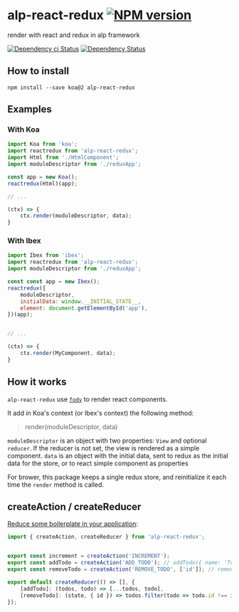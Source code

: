 # alp-react-redux [![NPM version][npm-image]][npm-url]

render with react and redux in alp framework

[![Dependency ci Status][dependencyci-image]][dependencyci-url]
[![Dependency Status][daviddm-image]][daviddm-url]

## How to install

```
npm install --save koa@2 alp-react-redux
```

## Examples

### With Koa

```js
import Koa from 'koa';
import reactredux from 'alp-react-redux';
import Html from './HtmlComponent';
import moduleDescriptor from './reduxApp';

const app = new Koa();
reactredux(Html)(app);

// ...

(ctx) => {
    ctx.render(moduleDescriptor, data);
}
```

### With Ibex

```js
import Ibex from 'ibex';
import reactredux from 'alp-react-redux';
import moduleDescriptor from './reduxApp';

const const app = new Ibex();
reactredux({
    moduleDescriptor,
    initialData: window.__INITIAL_STATE__,
    element: document.getElementById('app'),
})(app);


// ...

(ctx) => {
    ctx.render(MyComponent, data);
}
```

## How it works

`alp-react-redux` use [`fody`](https://www.npmjs.com/package/fody) to render react components.

It add in Koa's context (or Ibex's context) the following method:
> render(moduleDescriptor, data)

`moduleDescriptor` is an object with two properties: `View` and optional `reducer`. If the reducer is not set, the view is rendered as a simple component.
`data` is an object with the initial data, sent to redux as the initial data for the store, or to react simple component as properties

For brower, this package keeps a single redux store, and reinitialize it each time the `render` method is called.


## createAction / createReducer

[Reduce some boilerplate in your application](http://redux.js.org/docs/recipes/ReducingBoilerplate.html):

```js
import { createAction, createReducer } from 'alp-react-redux';


export const increment = createAction('INCREMENT');
export const addTodo = createAction('ADD_TODO'); // addTodo({ name: 'Todo Name' })
export const removeTodo = createAction('REMOVE_TODO', ['id']); // removeTodo(todo.id)

export default createReducer(() => [], {
    [addTodo]: (todos, todo) => [...todos, todo],
    [removeTodo]: (state, { id }) => todos.filter(todo => todo.id !== id),
});
```

[npm-image]: https://img.shields.io/npm/v/alp-react-redux.svg?style=flat-square
[npm-url]: https://npmjs.org/package/alp-react-redux
[daviddm-image]: https://david-dm.org/alpjs/alp-react-redux.svg?style=flat-square
[daviddm-url]: https://david-dm.org/alpjs/alp-react-redux
[dependencyci-image]: https://dependencyci.com/github/alpjs/alp-react-redux/badge?style=flat-square
[dependencyci-url]: https://dependencyci.com/github/alpjs/alp-react-redux
